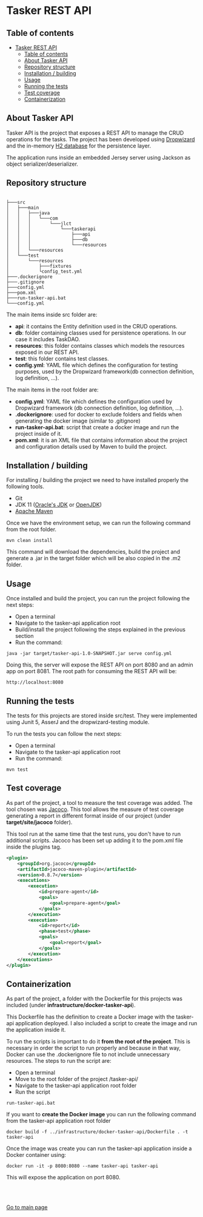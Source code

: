 # Tasker REST API

## Table of contents

- [Tasker REST API](#tasker-rest-api)
  - [Table of contents](#table-of-contents)
  - [About Tasker API](#about-tasker-api)
  - [Repository structure](#repository-structure)
  - [Installation / building](#installation--building)
  - [Usage](#usage)
  - [Running the tests](#running-the-tests)
  - [Test coverage](#test-coverage)
  - [Containerization](#containerization)


## About Tasker API

Tasker API is the project that exposes a REST API to manage the CRUD operations for the tasks. The project has been developed using [Dropwizard](https://www.dropwizard.io/) and the in-memory [H2 database](https://www.h2database.com/html/main.html) for the persistence layer. 

The application runs inside an embedded Jersey server using Jackson as object serializer/deserializer.

## Repository structure
```

├───src
│   ├───main
│   │   ├───java
│   │   │   └───com
│   │   │       └───jlct
│   │   │           └───taskerapi
│   │   │               ├───api
│   │   │               ├───db
│   │   │               └───resources
│   │   └───resources
│   └───test
│       └───resources
│           ├───fixtures
│           └config_test.yml
├───.dockerignore
├───.gitignore
├───config.yml
├───pom.xml
├───run-tasker-api.bat
└───config.yml

```

The main items inside src folder are:

* **api**: it contains the Entity definition used in the CRUD operations.
* **db**: folder containing classes used for persistence operations. In our case it includes TaskDAO.
* **resources**: this folder contains classes which models the resources exposed in our REST API.
* **test**: this folder contains test classes.
* **config.yml**: YAML file which defines the configuration for testing purposes, used by the Dropwizard framework(db connection definition, log definition, ...).

The main items in the root folder are:

* **config.yml**: YAML file which defines the configuration used by Dropwizard framework (db connection definition, log definition, ...).
* **.dockerignore**: used for docker to exclude folders and fields when generating the docker image (similar to .gitignore)
* **run-tasker-api.bat**: script that create a docker image and run the project inside of it.
* **pom.xml**: it is an XML file that contains information about the project and configuration details used by Maven to build the project.

## Installation / building

For installing / building the project we need to have installed properly the following tools.

- Git
- JDK 11 ([Oracle's JDK](https://www.oracle.com/es/java/technologies/javase/jdk11-archive-downloads.html) or [OpenJDK](https://openjdk.java.net/))
- [Apache Maven](https://maven.apache.org/)

Once we have the environment setup, we can run the following command from the root folder.

```script
mvn clean install
```
This command will download the dependencies, build the project and generate a .jar in the target folder which will be also copied in the .m2 folder.

## Usage

Once installed and build the project, you can run the project following the next steps:

- Open a terminal 
- Navigate to the tasker-api application root
- Build/install the project following the steps explained in the previous section
- Run the command:

```script
java -jar target/tasker-api-1.0-SNAPSHOT.jar serve config.yml
```

Doing this, the server will expose the REST API on port 8080 and an admin app on port 8081. The root path for consuming the REST API will be:

```script
http://localhost:8080
```

## Running the tests

The tests for this projects are stored inside src/test. They were implemented using Junit 5, AsserJ and the dropwizard-testing module. 

To run the tests you can follow the next steps: 

- Open a terminal 
- Navigate to the tasker-api application root
- Run the command:

```script
mvn test
```

## Test coverage

As part of the project, a tool to measure the test coverage was added. The tool chosen was [Jacoco](https://www.jacoco.org/). This tool allows the measure of test coverage generating a  report in different format inside of our project (under **target/site/jacoco** folder).

This tool run at the same time that the test runs, you don't have to run additional scripts. Jacoco has been set up adding it to the pom.xml file inside the plugins tag.

```xml
<plugin>
    <groupId>org.jacoco</groupId>
    <artifactId>jacoco-maven-plugin</artifactId>
    <version>0.8.7</version>
    <executions>
        <execution>
            <id>prepare-agent</id>
            <goals>
                <goal>prepare-agent</goal>
            </goals>
        </execution>
        <execution>
            <id>report</id>
            <phase>test</phase>
            <goals>
                <goal>report</goal>
            </goals>
        </execution>
    </executions>
</plugin>
```

## Containerization

As part of the project, a folder with the Dockerfile for this projects was included (under **infrastructure/docker-tasker-api**). 

This Dockerfile has the definition to create a Docker image with the tasker-api application deployed. I also included a script to create the image and run the application inside it.

To run the scripts is important to do it **from the root of the project**. This is necessary in order the script to run properly and because in that way, Docker can use the .dockerignore file to not include unnecessary resources. The steps to run the script are: 

- Open a terminal 
- Move to the root folder of the project /tasker-api/
- Navigate to the tasker-api application root folder
- Run the script

```script
run-tasker-api.bat
```

If you want to **create the Docker image** you can run the following command from the tasker-api application root folder

```script
docker build -f ../infrastructure/docker-tasker-api/Dockerfile . -t tasker-api
```

Once the image was create you can run the tasker-api application inside a Docker container using:

```script
docker run -it -p 8080:8080 --name tasker-api tasker-api
```
This will expose the application on port 8080.

<br/>
<br/>

[Go to main page](../README.md)